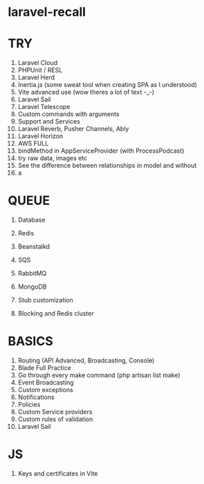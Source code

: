 # laravel-recall
 
 # TRY
 1. Laravel Cloud
 2. PHPUnit / RESL
 3. Laravel Herd
 4. Inertia.js (some sweat tool when creating SPA as I understood)
 5. Vite advanced use (wow theres a lot of text -_-)
 6. Laravel Sail
 7. Laravel Telescope
 8. Custom commands with arguments
 9. Support and Services
 10. Laravel Reverb, Pusher Channels, Ably
 11. Laravel Horizon
 12. AWS FULL
 13. bindMethod in AppServiceProvider (with ProcessPodcast)
 14. try raw data, images etc
 15. See the difference between relationships in model and without
 16. a
 
 # QUEUE
 1. Database
 2. Redis
 3. Beanstalkd
 4. SQS
 5. RabbitMQ
 6. MongoDB
 
 1. Stub customization
 2. Blocking and Redis cluster
 
 # BASICS
 1. Routing (API Advanced, Broadcasting, Console)
 2. Blade Full Practice
 3. Go through every make command (php artisan list make)
 4. Event Broadcasting
 5. Custom exceptions
 6. Notifications
 7. Policies
 8. Custom Service providers
 9. Custom rules of validation
 10. Laravel Sail
 
 # JS
 1. Keys and certificates in Vite